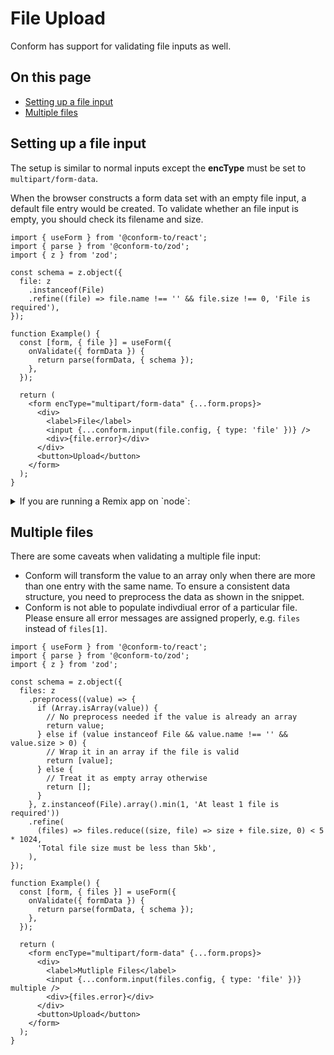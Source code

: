 # File Upload

Conform has support for validating file inputs as well.

<!-- aside -->

## On this page

- [Setting up a file input](#setting-up-a-file-input)
- [Multiple files](#multiple-files)

<!-- /aside -->

## Setting up a file input

The setup is similar to normal inputs except the **encType** must be set to `multipart/form-data`.

When the browser constructs a form data set with an empty file input, a default file entry would be created. To validate whether an file input is empty, you should check its filename and size.

```tsx
import { useForm } from '@conform-to/react';
import { parse } from '@conform-to/zod';
import { z } from 'zod';

const schema = z.object({
  file: z
    .instanceof(File)
    .refine((file) => file.name !== '' && file.size !== 0, 'File is required'),
});

function Example() {
  const [form, { file }] = useForm({
    onValidate({ formData }) {
      return parse(formData, { schema });
    },
  });

  return (
    <form encType="multipart/form-data" {...form.props}>
      <div>
        <label>File</label>
        <input {...conform.input(file.config, { type: 'file' })} />
        <div>{file.error}</div>
      </div>
      <button>Upload</button>
    </form>
  );
}
```

<details>
<summary>If you are running a Remix app on `node`:</summary>

Currently, there is a [bug](https://github.com/remix-run/web-std-io/pull/28) on **@remix-run/web-fetch** which treats the default file entry as an empty string. If you want to share the same validation across client and server, you can preprocess it with zod like below:

```tsx
const schema = z.object({
  file: z.preprocess(
    // Transform the empty string to a default file entry
    (value) => (value === '' ? new File([], '') : value),
    z
      .instanceof(File)
      .refine(
        (file) => file.name !== '' && file.size !== 0,
        'File is required',
      ),
  ),
});
```

</details>

## Multiple files

There are some caveats when validating a multiple file input:

- Conform will transform the value to an array only when there are more than one entry with the same name. To ensure a consistent data structure, you need to preprocess the data as shown in the snippet.
- Conform is not able to populate indivdiual error of a particular file. Please ensure all error messages are assigned properly, e.g. `files` instead of `files[1]`.

```tsx
import { useForm } from '@conform-to/react';
import { parse } from '@conform-to/zod';
import { z } from 'zod';

const schema = z.object({
  files: z
    .preprocess((value) => {
      if (Array.isArray(value)) {
        // No preprocess needed if the value is already an array
        return value;
      } else if (value instanceof File && value.name !== '' && value.size > 0) {
        // Wrap it in an array if the file is valid
        return [value];
      } else {
        // Treat it as empty array otherwise
        return [];
      }
    }, z.instanceof(File).array().min(1, 'At least 1 file is required'))
    .refine(
      (files) => files.reduce((size, file) => size + file.size, 0) < 5 * 1024,
      'Total file size must be less than 5kb',
    ),
});

function Example() {
  const [form, { files }] = useForm({
    onValidate({ formData }) {
      return parse(formData, { schema });
    },
  });

  return (
    <form encType="multipart/form-data" {...form.props}>
      <div>
        <label>Mutliple Files</label>
        <input {...conform.input(files.config, { type: 'file' })} multiple />
        <div>{files.error}</div>
      </div>
      <button>Upload</button>
    </form>
  );
}
```
